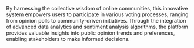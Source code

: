 By harnessing the collective wisdom of online communities, this innovative system empowers users to participate in various voting processes, ranging from opinion polls to community-driven initiatives. Through the integration of advanced data analytics and sentiment analysis algorithms, the platform provides valuable insights into public opinion trends and preferences, enabling stakeholders to make informed decisions. 

